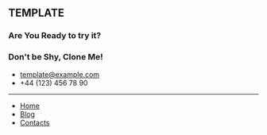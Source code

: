 ## TEMPLATE

### Are You Ready to try it?

### Don't be Shy, Clone Me!

- template@example.com
- +44 (123) 456 78 90

<hr>

- [Home]('/')
- [Blog]('/blog')
- [Contacts]('/contacts')
